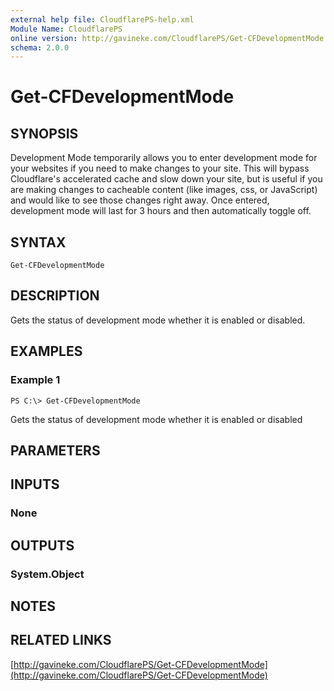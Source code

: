```yaml
---
external help file: CloudflarePS-help.xml
Module Name: CloudflarePS
online version: http://gavineke.com/CloudflarePS/Get-CFDevelopmentMode
schema: 2.0.0
---
```


# Get-CFDevelopmentMode

## SYNOPSIS
Development Mode temporarily allows you to enter development mode for your websites if you need to make changes to your site. This will bypass Cloudflare's accelerated cache and slow down your site, but is useful if you are making changes to cacheable content (like images, css, or JavaScript) and would like to see those changes right away. Once entered, development mode will last for 3 hours and then automatically toggle off.

## SYNTAX

```
Get-CFDevelopmentMode
```

## DESCRIPTION
Gets the status of development mode whether it is enabled or disabled.

## EXAMPLES

### Example 1
```
PS C:\> Get-CFDevelopmentMode
```

Gets the status of development mode whether it is enabled or disabled

## PARAMETERS

## INPUTS

### None


## OUTPUTS

### System.Object

## NOTES

## RELATED LINKS

[http://gavineke.com/CloudflarePS/Get-CFDevelopmentMode](http://gavineke.com/CloudflarePS/Get-CFDevelopmentMode)
